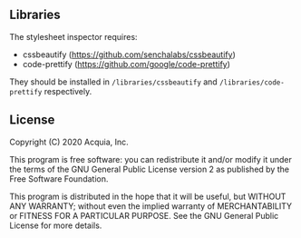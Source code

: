 ## Libraries

The stylesheet inspector requires:

- cssbeautify (https://github.com/senchalabs/cssbeautify)
- code-prettify (https://github.com/google/code-prettify)

They should be installed in `/libraries/cssbeautify` and `/libraries/code-prettify` respectively.

## License

Copyright (C) 2020 Acquia, Inc.

This program is free software: you can redistribute it and/or modify it under the terms of the GNU General Public License version 2 as published by the Free Software Foundation.

This program is distributed in the hope that it will be useful, but WITHOUT ANY WARRANTY; without even the implied warranty of MERCHANTABILITY or FITNESS FOR A PARTICULAR PURPOSE.  See the GNU General Public License for more details.